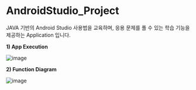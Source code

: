 # AndroidStudio_Project
JAVA 기반의 Android Studio 사용법을 교육하며, 응용 문제를 풀 수 있는 학습 기능을 제공하는 Application 입니다.

**1) App Execution**

![image](https://user-images.githubusercontent.com/76051264/102712603-c5f50a00-4305-11eb-88e8-7f66ae071fc0.png)

**2) Function Diagram**

![image](https://user-images.githubusercontent.com/76051264/102712613-d86f4380-4305-11eb-89cc-18b40f78cee3.png)
